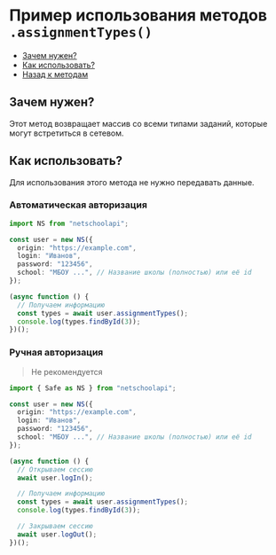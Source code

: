 # Пример использования методов `.assignmentTypes()`

- [Зачем нужен?](#зачем-нужен)
- [Как использовать?](#как-использовать)
- [Назад к методам](../guide.md#assignment)

## Зачем нужен?

Этот метод возвращает массив со всеми типами заданий, которые могут встретиться в сетевом.

## Как использовать?

Для использования этого метода не нужно передавать данные.

### Автоматическая авторизация

```typescript
import NS from "netschoolapi";

const user = new NS({
  origin: "https://example.com",
  login: "Иванов",
  password: "123456",
  school: "МБОУ ...", // Название школы (полностью) или её id
});

(async function () {
  // Получаем информацию
  const types = await user.assignmentTypes();
  console.log(types.findById(3));
})();
```

### Ручная авторизация

> Не рекомендуется

```typescript
import { Safe as NS } from "netschoolapi";

const user = new NS({
  origin: "https://example.com",
  login: "Иванов",
  password: "123456",
  school: "МБОУ ...", // Название школы (полностью) или её id
});

(async function () {
  // Открываем сессию
  await user.logIn();

  // Получаем информацию
  const types = await user.assignmentTypes();
  console.log(types.findById(3));

  // Закрываем сессию
  await user.logOut();
})();
```
